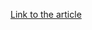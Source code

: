 [Link to the article](https://cybersecuritynews.com/yemeni-man-charged-in-u-s-for-black-kingdom-ransomware/)
